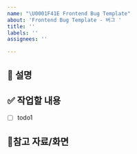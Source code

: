 ```yaml
---
name: "\U0001F41E Frontend Bug Template"
about: 'Frontend Bug Template - 버그 '
title: ''
labels: ''
assignees: ''

---
```


## 🐞 설명

## ✅ 작업할 내용
- [ ] todo1

## 📱참고 자료/화면
